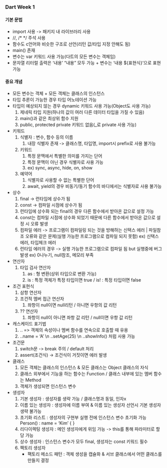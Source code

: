 ### Dart Week 1
#### 기본 문법
- import 사용 -> 패키지 내 라이브러리 사용
- //, /* */ 주석 사용
- 함수도 c언어와 비슷한 구조로 선언(리턴 값/타입 지정 안해도 됨)
- main() 존재
- 변수는 var 키워드 사용 가능(다트의 모든 변수는 객체임)
- 문자열 리터럴 출력은 ‘내용’ “내용” 모두 가능 + 변수는 ‘내용 ${표현식}’으로 표현 가능

#### 중요 개념
- 모든 변수는 객체 + 모든 객체는 클래스의 인스턴스
- 타입 추론이 가능한 경우 타입 어노테이션 가능
- 타입이 예상되지 않는 경우 dynamic 키워드 사용 가능(Object도 사용 가능)
    1. 제네릭 타입 지원(하나의 값이 여러 다른 데이터 타입을 가질 수 있음)
    2. main()과 같은 최상위 함수 지원
    3. public, protected private 키워드 없음(_로 private 사용 가능)
- 키워드
    1. 식별자 : 변수, 함수 등의 이름
        1. 내장 식별자 존재 -> 클래스명, 타입명, import시 prefix로 사용 불가능
    2. 키워드
        1. 특정 문맥에서 특별한 의미를 가지는 단어
        2. 특정 문맥이 아닌 경우 식별자로 사용 가능
        3. ex) sync, async, hide, on, show
    3. 예약어
        1. 식별자로 사용할 수 없는 특별한 단어
        2. await, yield의 경우 비동기/동기 함수의 바디에서는 식별자로 사용 불가능
- 상수
    1. final -> 런타임에 상수가 됨
    2. const -> 컴파일 시점에 상수가 됨
    3. 런타임에 상수화 되는 final의 경우 다른 함수에서 받아온 값으로 설정 가능
    4. const는 컴파일 시점에 상수화 되었기 때문에 다른 함수에서 받아온 값으로 설정 시 오류 발생
    5. 컴파일 에러 -> 프로그램이 컴파일링 되는 것을 방해하는 신택스 에러 | 파일참조 오류와 같은 문제(실행 가능한 프로그램으로 컴파일 되지 못함) ex) 신택스 에러, 타입체크 에러
    6. 런타임 에러의 경우 -> 실행 가능한 프로그램으로 컴파일 됨 but 실행중에 버그 발생 ex) 0나누기, null참조, 메모리 부족
- 연산자
    1. 타입 검사 연산자
        1. as : 형 변환(상위 타입으로 변환 가능)
        2. is : 특정 객체가 특정 타입이면 true / is! : 특정 타입이면 false
- 조건 표현식
    1. 삼항 연산자
    2. 조건적 멤버 접근 연산자
        1. 좌항이 null이면 null리턴 / 아니면 우항의 값 리턴
    3. ?? 연산자
        1. 좌항이 null이 아니면 좌항 값 리턴 / null이면 우항 값 리턴
- 캐스케이드 표기법
    1. .. => 객체의 속성이나 멤버 함수를 연속으로 호출할 때 유용
    2. ..name = ‘A’ \n ..setAge(25) \n ..showInfo() 처럼 사용 가능
- 조건문
    1. switch문 -> break 주의 / default 처리
    2. assert(조건식) -> 조건식이 거짓이면 에러 발생
- 클래스
    1. 모든 객체는 클래스의 인스턴스 & 모든 클래스는 Object 클래스의 자식
    2. 클래스 외부에서 기능을 하는 함수는 Function / 클래스 내부에 있는 멤버 함수는 Method
    3. 객체가 생성되면 인스턴스 변수
- 생성자
    1. 기본 생성자 : 생성자를 생략 가능 / 클래스명과 동일, 인자x
    2. 이름 있는 생성자 : 생성자에 이름 부여 & 이름 있는 생성자 선언시 기본 생성자 생략 불가능
    3. 초기화 리스트 : 생성자의 구현부 실행 전에 인스턴스 변수 초기화 가능 Person() : name = ‘Kim’ { }
    4. 리다이렉팅 생성자 : 메인 생성자에게 위임 가능 -> this를 통해 파라미터로 할당 가능
    5. 상수 생성자 : 인스턴스 변수가 모두 final, 생성자는 const 키워드 필수
    6. 팩토리 생성자
        - 팩토리 메소드 패턴 : 객체 생성을 캡슐화 & 서브 클래스에서 어떤 클래스를 만들지 결정